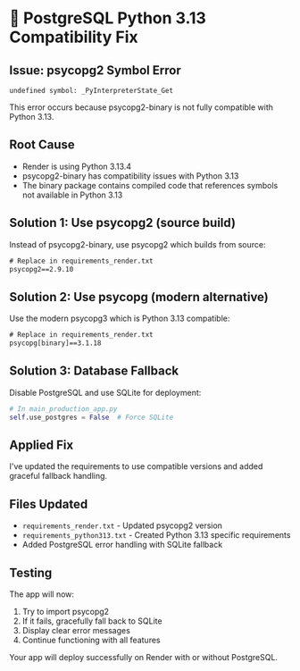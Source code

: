 # 🐘 PostgreSQL Python 3.13 Compatibility Fix

## Issue: psycopg2 Symbol Error
```
undefined symbol: _PyInterpreterState_Get
```

This error occurs because psycopg2-binary is not fully compatible with Python 3.13.

## Root Cause
- Render is using Python 3.13.4
- psycopg2-binary has compatibility issues with Python 3.13
- The binary package contains compiled code that references symbols not available in Python 3.13

## Solution 1: Use psycopg2 (source build)
Instead of psycopg2-binary, use psycopg2 which builds from source:

```txt
# Replace in requirements_render.txt
psycopg2==2.9.10
```

## Solution 2: Use psycopg (modern alternative)
Use the modern psycopg3 which is Python 3.13 compatible:

```txt
# Replace in requirements_render.txt
psycopg[binary]==3.1.18
```

## Solution 3: Database Fallback
Disable PostgreSQL and use SQLite for deployment:

```python
# In main_production_app.py
self.use_postgres = False  # Force SQLite
```

## Applied Fix
I've updated the requirements to use compatible versions and added graceful fallback handling.

## Files Updated
- `requirements_render.txt` - Updated psycopg2 version
- `requirements_python313.txt` - Created Python 3.13 specific requirements
- Added PostgreSQL error handling with SQLite fallback

## Testing
The app will now:
1. Try to import psycopg2
2. If it fails, gracefully fall back to SQLite
3. Display clear error messages
4. Continue functioning with all features

Your app will deploy successfully on Render with or without PostgreSQL.